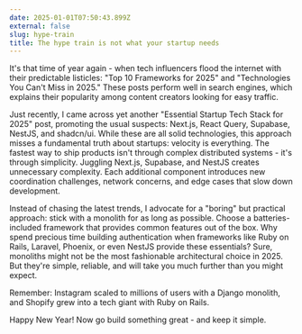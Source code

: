 ```yaml
---
date: 2025-01-01T07:50:43.899Z
external: false
slug: hype-train
title: The hype train is not what your startup needs
---
```


It's that time of year again - when tech influencers flood the internet with their predictable listicles: "Top 10 Frameworks for 2025" and "Technologies You Can't Miss in 2025." 
These posts perform well in search engines, which explains their popularity among content creators looking for easy traffic.

Just recently, I came across yet another "Essential Startup Tech Stack for 2025" post, promoting the usual suspects: Next.js, React Query, Supabase, NestJS, and shadcn/ui. 
While these are all solid technologies, this approach misses a fundamental truth about startups: velocity is everything.
The fastest way to ship products isn't through complex distributed systems - it's through simplicity. 
Juggling Next.js, Supabase, and NestJS creates unnecessary complexity. Each additional component introduces new coordination challenges, network concerns, and edge cases that slow down development.

Instead of chasing the latest trends, I advocate for a "boring" but practical approach: stick with a monolith for as long as possible.
Choose a batteries-included framework that provides common features out of the box.
Why spend precious time building authentication when frameworks like Ruby on Rails, Laravel, Phoenix, or even NestJS provide these essentials?
Sure, monoliths might not be the most fashionable architectural choice in 2025.
But they're simple, reliable, and will take you much further than you might expect. 

Remember: Instagram scaled to millions of users with a Django monolith, and Shopify grew into a tech giant with Ruby on Rails.

Happy New Year! Now go build something great - and keep it simple.